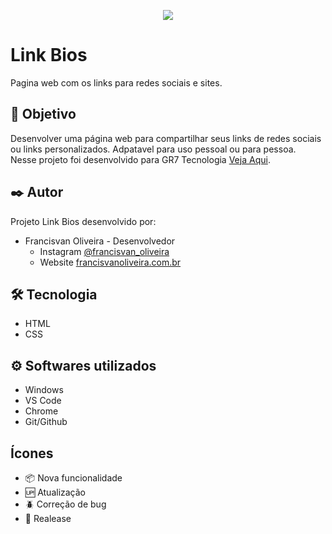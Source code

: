 <p align="center">
<img src="https://img.shields.io/badge/STATUS-FINALIZADO-green"/>
</p>

# Link Bios
Pagina web com os links para redes sociais e sites. 

## 🚀 Objetivo
Desenvolver uma página web para compartilhar seus links de redes sociais ou links personalizados. Adpatavel para uso pessoal ou para pessoa.</br>
Nesse projeto foi desenvolvido para GR7 Tecnologia <a href="https://www.gr7tecnologia.com.br/contato/" target="_blank">Veja Aqui</a>.

## ✒️ Autor
Projeto Link Bios desenvolvido por:

* Francisvan Oliveira - Desenvolvedor
    - Instagram <a href="https://www.instagram.com/francisvan_oliveira/" target="_blank">@francisvan_oliveira</a>
    - Website <a href="https://francisvanoliveira.com.br/" target="_blank">francisvanoliveira.com.br</a>

## 🛠️ Tecnologia

* HTML
* CSS

## ⚙️ Softwares utilizados

* Windows
* VS Code
* Chrome
* Git/Github

## Ícones

- :package: Nova funcionalidade
- :up: Atualização
- :beetle: Correção de bug
- :checkered_flag: Realease
